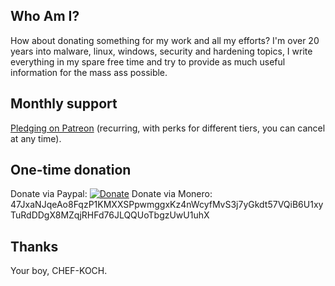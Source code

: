 ## Who Am I? 

How about donating something for my work and all my efforts? I'm over 20 years into malware, linux, windows, security and hardening topics, I write everything in my spare free time and try to provide as much useful information for the mass ass possible. 



## Monthly support

[Pledging on Patreon](https://www.patreon.com/NVinside) (recurring, with perks for different tiers, you can cancel at any time).



## One-time donation

Donate via Paypal: [![Donate](https://img.shields.io/badge/Donate-PayPal-green.svg)](https://www.paypal.com/cgi-bin/webscr?cmd=_s-xclick&hosted_button_id=V2DPZ4PDLMBSE)
Donate via Monero: 47JxaNJqeAo8FqzP1KMXXSPpwmggxKz4nWcyfMvS3j7yGkdt57VQiB6U1xyTuRdDDgX8MZqjRHFd76JLQQUoTbgzUwU1uhX




## Thanks

Your boy, CHEF-KOCH.